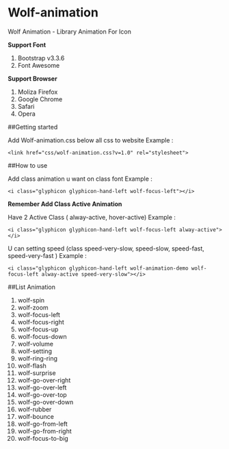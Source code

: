 # Wolf-animation
Wolf Animation - Library Animation For Icon

**Support Font**

1. Bootstrap v3.3.6
2. Font Awesome


**Support Browser**

1. Moliza Firefox
2. Google Chrome
3. Safari
4. Opera

##Getting started

Add Wolf-animation.css below all css to website
Example :
```
<link href="css/wolf-animation.css?v=1.0" rel="stylesheet">
```

##How to use

Add class animation u want on class font
Example :
```
<i class="glyphicon glyphicon-hand-left wolf-focus-left"></i>
```

**Remember Add Class Active Animation**

Have 2 Active Class ( alway-active, hover-active)
Example :
```
<i class="glyphicon glyphicon-hand-left wolf-focus-left alway-active"></i>
```

U can setting speed (class speed-very-slow, speed-slow, speed-fast, speed-very-fast )
Example :
```
<i class="glyphicon glyphicon-hand-left wolf-animation-demo wolf-focus-left alway-active speed-very-slow"></i>
```

##List Animation

1. wolf-spin
2. wolf-zoom
3. wolf-focus-left
4. wolf-focus-right
5. wolf-focus-up
6. wolf-focus-down
7. wolf-volume
8. wolf-setting
9. wolf-ring-ring
10. wolf-flash
11. wolf-surprise
12. wolf-go-over-right
13. wolf-go-over-left
14. wolf-go-over-top
15. wolf-go-over-down
16. wolf-rubber
17. wolf-bounce
18. wolf-go-from-left
19. wolf-go-from-right
20. wolf-focus-to-big